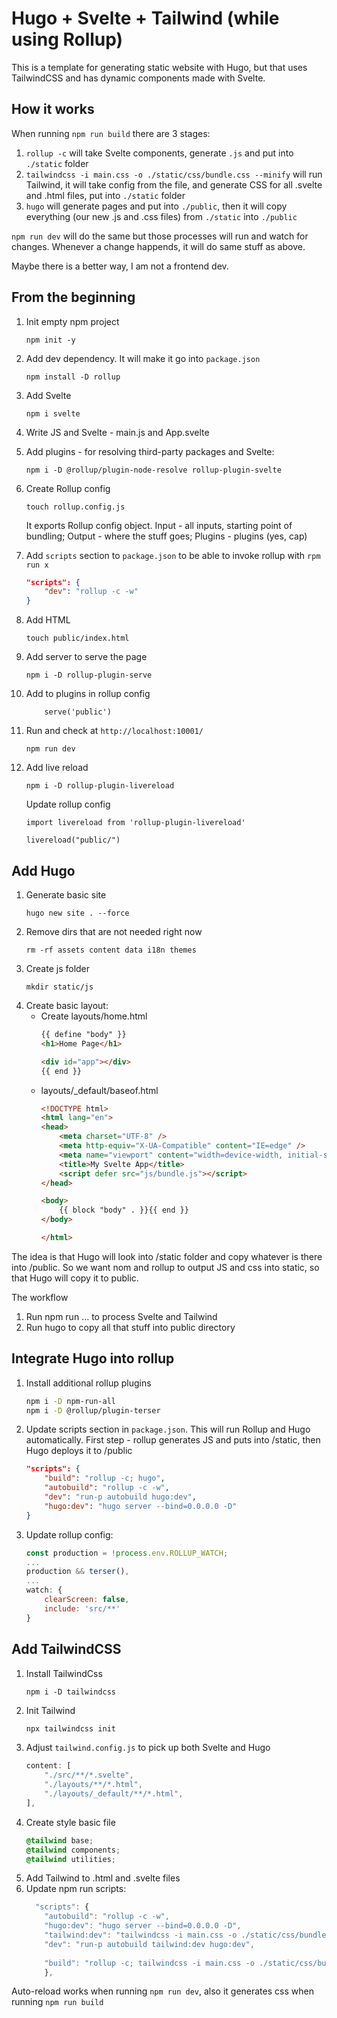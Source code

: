 # Hugo + Svelte + Tailwind (while using Rollup)

This is a template for generating static website with Hugo, but that uses TailwindCSS and has dynamic components made with Svelte. 

## How it works

When running `npm run build` there are 3 stages:

1. `rollup -c` will take Svelte components, generate `.js` and put into `./static` folder
2. `tailwindcss -i main.css -o ./static/css/bundle.css --minify` will run Tailwind, it will take config from the file, and generate CSS for all .svelte and .html files, put into `./static` folder
3. `hugo` will generate pages and put into `./public`, then it will copy everything (our new .js and .css files) from `./static` into `./public`

`npm run dev` will do the same but those processes will run and watch for changes. Whenever a change happends, it will do same stuff as above.

Maybe there is a better way, I am not a frontend dev.



## From the beginning

1. Init empty npm project
    ```
    npm init -y
    ```

2. Add dev dependency. It will make it go into `package.json`

    ```
    npm install -D rollup
    ```

3. Add Svelte

    ```
    npm i svelte
    ```

4. Write JS and Svelte - main.js and App.svelte

5. Add plugins - for resolving third-party packages and Svelte:
    ```
    npm i -D @rollup/plugin-node-resolve rollup-plugin-svelte
    ```

6. Create Rollup config
    ```
    touch rollup.config.js
    ```    
    It exports Rollup config object. Input - all inputs, starting point of bundling; Output - where the stuff goes; Plugins - plugins (yes, cap)

7. Add `scripts` section to `package.json` to be able to invoke rollup with `rpm run x`

    ```json
    "scripts": {
        "dev": "rollup -c -w"
    } 
    ```

8. Add HTML
    ```
    touch public/index.html
    ```    

9. Add server to serve the page
    ```
    npm i -D rollup-plugin-serve
    ```

10. Add to plugins in rollup config
    ```
        serve('public')
    ```

11. Run and check at `http://localhost:10001/`
    ```
    npm run dev
    ```    

12. Add live reload
    ```
    npm i -D rollup-plugin-livereload
    ```    

    Update rollup config
    ```
    import livereload from 'rollup-plugin-livereload'

    livereload("public/")
    ```

## Add Hugo

1. Generate basic site
    ```
    hugo new site . --force
    ```
2. Remove dirs that are not needed right now
    ```
    rm -rf assets content data i18n themes
    ```
3. Create js folder
    ```
    mkdir static/js
    ```
4. Create basic layout:    
    - Create layouts/home.html
        ```html
        {{ define "body" }}
        <h1>Home Page</h1>

        <div id="app"></div>
        {{ end }}
        ```
    - layouts/_default/baseof.html
        ```html
        <!DOCTYPE html>
        <html lang="en">
        <head>
            <meta charset="UTF-8" />
            <meta http-equiv="X-UA-Compatible" content="IE=edge" />
            <meta name="viewport" content="width=device-width, initial-scale=1.0" />
            <title>My Svelte App</title>
            <script defer src="js/bundle.js"></script>
        </head>

        <body>
            {{ block "body" . }}{{ end }}
        </body>

        </html>
        ```
    
The idea is that Hugo will look into /static folder and copy whatever is there into /public. So we want nom and rollup to output JS and css into static, so that Hugo will copy it to public.

The workflow
1. Run npm run ... to process Svelte and Tailwind
2. Run hugo to copy all that stuff into public directory

## Integrate Hugo into rollup

1. Install additional rollup plugins
    ```bash
    npm i -D npm-run-all
    npm i -D @rollup/plugin-terser
    ```
2. Update scripts section in `package.json`. This will run Rollup and Hugo automatically. First step - rollup generates JS and puts into /static, then Hugo deploys it to /public
    ```json
    "scripts": {
        "build": "rollup -c; hugo",
        "autobuild": "rollup -c -w",
        "dev": "run-p autobuild hugo:dev",
        "hugo:dev": "hugo server --bind=0.0.0.0 -D"
    }
    ```
3. Update rollup config:
    ```js
    const production = !process.env.ROLLUP_WATCH;
    ...
    production && terser(),
    ...
    watch: {
		clearScreen: false,
		include: 'src/**'
	}
    ```

## Add TailwindCSS

1. Install TailwindCss
    ```
    npm i -D tailwindcss 
    ```
2. Init Tailwind
    ```bash
    npx tailwindcss init
    ```
3. Adjust `tailwind.config.js` to pick up both Svelte and Hugo
    ```js
    content: [
        "./src/**/*.svelte",
        "./layouts/**/*.html",
        "./layouts/_default/**/*.html",
    ],
    ```  
4. Create style basic file
    ```css
    @tailwind base;
    @tailwind components;
    @tailwind utilities;
    ```
5. Add Tailwind to .html and .svelte files
6. Update npm run scripts:
    ```js
      "scripts": {
        "autobuild": "rollup -c -w",
        "hugo:dev": "hugo server --bind=0.0.0.0 -D",
        "tailwind:dev": "tailwindcss -i main.css -o ./static/css/bundle.css --watch",
        "dev": "run-p autobuild tailwind:dev hugo:dev",
        
        "build": "rollup -c; tailwindcss -i main.css -o ./static/css/bundle.css --minify; hugo"
        },
    ```
Auto-reload works when running `npm run dev`, also it generates css when running `npm run build`

